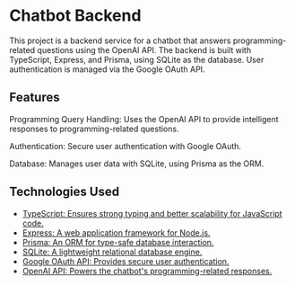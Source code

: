 
# Chatbot Backend

This project is a backend service for a chatbot that answers programming-related questions using the OpenAI API. The backend is built with TypeScript, Express, and Prisma, using SQLite as the database. User authentication is managed via the Google OAuth API.



## Features

Programming Query Handling: Uses the OpenAI API to provide intelligent responses to programming-related questions.

Authentication: Secure user authentication with Google OAuth.

Database: Manages user data with SQLite, using Prisma as the ORM.

## Technologies Used

- [TypeScript: Ensures strong typing and better scalability for JavaScript code.](https://www.typescriptlang.org)
- [Express: A web application framework for Node.js.](https://expressjs.com/en/5x/api.html)
- [Prisma: An ORM for type-safe database interaction.](https://www.prisma.io/docs/orm/overview/introduction)
- [SQLite: A lightweight relational database engine.](https://www.sqlite.org/docs.html)
- [Google OAuth API: Provides secure user authentication.](https://developers.google.com/identity/protocols/oauth2?hl=pt-br)
- [OpenAI API: Powers the chatbot's programming-related responses.](https://openai.com/api/)

